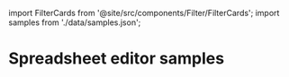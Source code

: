 import FilterCards from '@site/src/components/Filter/FilterCards';
import samples from './data/samples.json';

# Spreadsheet editor samples

<FilterCards items={samples} />